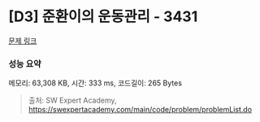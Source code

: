 # [D3] 준환이의 운동관리 - 3431 

[문제 링크](https://swexpertacademy.com/main/code/problem/problemDetail.do?contestProbId=AWE_ZXcqAAMDFAV2) 

### 성능 요약

메모리: 63,308 KB, 시간: 333 ms, 코드길이: 265 Bytes



> 출처: SW Expert Academy, https://swexpertacademy.com/main/code/problem/problemList.do